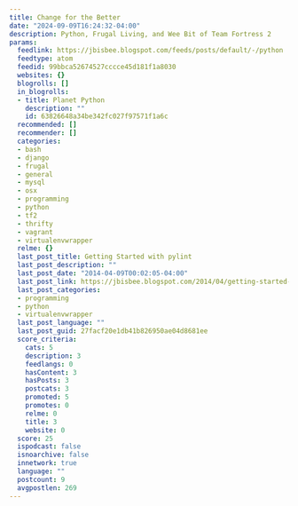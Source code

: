 ```yaml
---
title: Change for the Better
date: "2024-09-09T16:24:32-04:00"
description: Python, Frugal Living, and Wee Bit of Team Fortress 2
params:
  feedlink: https://jbisbee.blogspot.com/feeds/posts/default/-/python
  feedtype: atom
  feedid: 99bbca52674527cccce45d181f1a8030
  websites: {}
  blogrolls: []
  in_blogrolls:
  - title: Planet Python
    description: ""
    id: 63826648a34be342fc027f97571f1a6c
  recommended: []
  recommender: []
  categories:
  - bash
  - django
  - frugal
  - general
  - mysql
  - osx
  - programming
  - python
  - tf2
  - thrifty
  - vagrant
  - virtualenvwrapper
  relme: {}
  last_post_title: Getting Started with pylint
  last_post_description: ""
  last_post_date: "2014-04-09T00:02:05-04:00"
  last_post_link: https://jbisbee.blogspot.com/2014/04/getting-started-with-pylint.html
  last_post_categories:
  - programming
  - python
  - virtualenvwrapper
  last_post_language: ""
  last_post_guid: 27facf20e1db41b826950ae04d8681ee
  score_criteria:
    cats: 5
    description: 3
    feedlangs: 0
    hasContent: 3
    hasPosts: 3
    postcats: 3
    promoted: 5
    promotes: 0
    relme: 0
    title: 3
    website: 0
  score: 25
  ispodcast: false
  isnoarchive: false
  innetwork: true
  language: ""
  postcount: 9
  avgpostlen: 269
---
```

